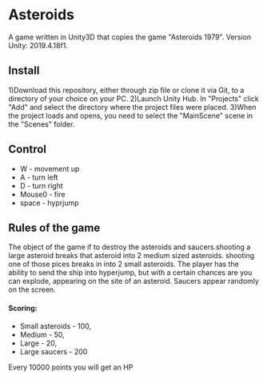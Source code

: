 # Asteroids
A game written in Unity3D that copies the game "Asteroids 1979".
Version Unity: 2019.4.18f1.
## Install

1)Download this repository, either through zip file or clone it via Git, to a directory of your choice on your PC.
2)Launch Unity Hub. In "Projects" click "Add" and select the directory where the project files were placed.
3)When the project loads and opens, you need to select the "MainScene" scene in the "Scenes" folder.

## Control

- W - movement up
- A - turn left
- D - turn right
- Mouse0 - fire
- space - hyprjump

## Rules of the game

The object of the game if to destroy the asteroids and saucers.shooting a large asteroid breaks that asteroid into 2 medium sized asteroids. shooting one of those pices breaks in into 2 small asteroids. The player has the ability to send the ship into hyperjump, but with a certain chances are you can explode, appearing on the site of an asteroid. Saucers appear randomly on the screen.

#### Scoring:
- Small asteroids - 100,
- Medium - 50,
- Large - 20,
- Large saucers - 200

Every 10000 points you will get an HP
